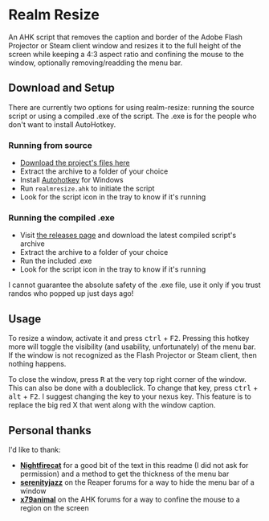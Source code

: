 # Realm Resize
An AHK script that removes the caption and border of the Adobe Flash Projector or Steam client window and resizes it to the full height of the screen while keeping a 4:3 aspect ratio and confining the mouse to the window, optionally removing/readding the menu bar.

## Download and Setup

There are currently two options for using realm-resize: running the source script or using a compiled .exe of the script. The .exe is for the people who don't want to install AutoHotkey.

### Running from source

* [Download the project's files here](https://github.com/Saiapatsu/realm-resize/zipball/master)
* Extract the archive to a folder of your choice
* Install [Autohotkey](http://ahkscript.org/) for Windows
* Run `realmresize.ahk` to initiate the script
* Look for the script icon in the tray to know if it's running

### Running the compiled .exe

* Visit [the releases page](https://github.com/Saiapatsu/realm-resize/releases) and download the latest compiled script's archive
* Extract the archive to a folder of your choice
* Run the included .exe
* Look for the script icon in the tray to know if it's running

I cannot guarantee the absolute safety of the .exe file, use it only if you trust randos who popped up just days ago!

## Usage

To resize a window, activate it and press <kbd>ctrl</kbd> + <kbd>F2</kbd>. Pressing this hotkey more will toggle the visibility (and usability, unfortunately) of the menu bar. If the window is not recognized as the Flash Projector or Steam client, then nothing happens.

To close the window, press <kbd>R</kbd> at the very top right corner of the window. This can also be done with a doubleclick. To change that key, press <kbd>ctrl</kbd> + <kbd>alt</kbd> + <kbd>F2</kbd>. I suggest changing the key to your nexus key.
This feature is to replace the big red X that went along with the window caption.

## Personal thanks

I'd like to thank:
* **[Nightfirecat](https://github.com/nightfirecat)** for a good bit of the text in this readme (I did not ask for permission) and a method to get the thickness of the menu bar
* **[serenityjazz](http://forum.cockos.com/showthread.php?t=58784)** on the Reaper forums for a way to hide the menu bar of a window
* **[x79animal](https://autohotkey.com/board/topic/61753-confining-mouse-to-a-window/)** on the AHK forums for a way to confine the mouse to a region on the screen
